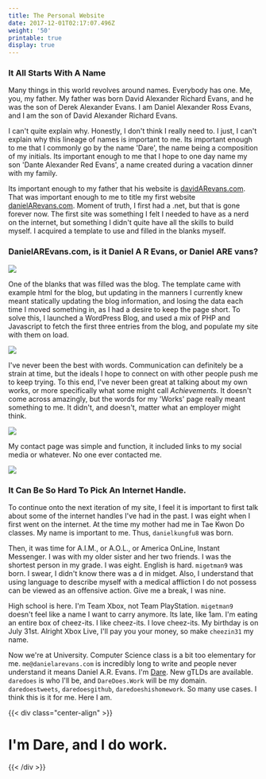 ```yaml
---
title: The Personal Website
date: 2017-12-01T02:17:07.496Z
weight: '50'
printable: true
display: true
---
```

### It All Starts With A Name

Many things in this world revolves around names. Everybody has one. Me, you, my father. My father was born David Alexander Richard Evans, and he was the son of Derek Alexander Evans. I am Daniel Alexander Ross Evans, and I am the son of David Alexander Richard Evans. 

I can't quite explain why. Honestly, I don't think I really need to. I just, I can't explain why this lineage of names is important to me. Its important enough to me that I commonly go by the name 'Dare', the name being a composition of my initials. Its important enough to me that I hope to one day name my son 'Dante Alexander Red Evans', a name created during a vacation dinner with my family.

Its important enough to my father that his website is [davidARevans.com](http://davidarevans.com). That was important enough to me to title my first website [danielARevans.com](http://danielarevans.com). Moment of truth, I first had a .net, but that is gone forever now. The first site was something I felt I needed to have as a nerd on the internet, but something I didn't quite have all the skills to build myself. I acquired a template to use and filled in the blanks myself.

### DanielAREvans.com, is it Daniel A R Evans, or Daniel ARE vans?

![](picturelink)

One of the blanks that was filled was the blog. The template came with example html for the blog, but updating in the manners I currently knew meant statically updating the blog information, and losing the data each time I moved something in, as I had a desire to keep the page short. To solve this, I launched a WordPress Blog, and used a mix of PHP and Javascript to fetch the first three entries from the blog, and populate my site with them on load.

![](picturelink)

I've never been the best with words. Communication can definitely be a strain at time, but the ideals I hope to connect on with other people push me to keep trying. To this end, I've never been great at talking about my own works, or more specifically what some might call _Achievements._ It doesn't come across amazingly, but the words for my 'Works' page really meant something to me. It didn't, and doesn't, matter what an employer might think.

![](worksPictureLink)

My contact page was simple and function, it included links to my social media or whatever. No one ever contacted me.

![](contactPictureLink)

### It Can Be So Hard To Pick An Internet Handle.

To continue onto the next iteration of my site, I feel it is important to first talk about some of the internet handles I've had in the past. I was eight when I first went on the internet. At the time my mother had me in Tae Kwon Do classes. My name is important to me. Thus, `danielkungfu8` was born. 

Then, it was time for A.I.M., or A.O.L., or America OnLine, Instant Messenger. I was with my older sister and her two friends. I was the shortest person in my grade. I was eight. English is hard. `migetman9` was born. I swear, I didn't know there was a d in midget. Also, I understand that using language to describe myself with a medical affliction I do not possess can be viewed as an offensive action. Give me a break, I was nine. 

High school is here. I'm Team Xbox, not Team PlayStation. `migetman9` doesn't feel like a name I want to carry anymore. Its late, like 1am. I'm eating an entire box of cheez-its. I like cheez-its. I love cheez-its. My birthday is on July 31st. Alright Xbox Live, I'll pay you your money, so make `cheezin31` my name. 

Now we're at University. Computer Science class is a bit too elementary for me. `me@danielarevans.com` is incredibly long to write and people never understand it means Daniel A.R. Evans. I'm [Dare](/project/magfest). New gTLDs are available. `daredoes` is who I'll be, and `DareDoes.Work` will be my domain. `daredoestweets`, `daredoesgithub`, `daredoeshishomework`. So many use cases. I think this is it for me. Here I am.

{{< div class="center-align" >}}
# I'm Dare, and I do work.
{{< /div >}}
